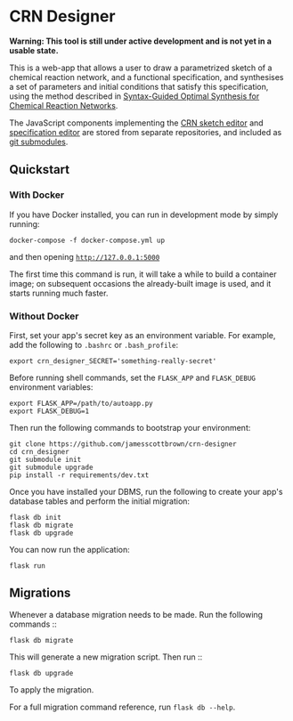 # CRN Designer

**Warning: This tool is still under active development and is not yet in a usable state.**

This is a web-app that allows a user to draw a parametrized sketch of a chemical reaction network, and a functional specification, and synthesises a set of parameters and initial conditions that satisfy this specification, using the method described in [Syntax-Guided Optimal Synthesis for Chemical Reaction Networks](https://link.springer.com/chapter/10.1007/978-3-319-63390-9_20).

The JavaScript components implementing the [CRN sketch editor](https://github.com/jamesscottbrown/crn-sketch-editor) and [specification editor](https://github.com/jamesscottbrown/TimeRails) are stored from separate repositories, and included as [git submodules](https://git-scm.com/book/en/Git-Tools-Submodules).



## Quickstart

### With Docker

If you have Docker installed, you can run in development mode by simply running:

    docker-compose -f docker-compose.yml up

and then opening [``http://127.0.0.1:5000``](http://127.0.0.1:5000)
    
The first time this command is run, it will take a while to build a container image; on subsequent occasions the already-built image is used, and it starts running much faster.

### Without Docker

First, set your app's secret key as an environment variable. For example,
add the following to ``.bashrc`` or ``.bash_profile``:

    export crn_designer_SECRET='something-really-secret'


Before running shell commands, set the ``FLASK_APP`` and ``FLASK_DEBUG``
environment variables:

    export FLASK_APP=/path/to/autoapp.py
    export FLASK_DEBUG=1

Then run the following commands to bootstrap your environment:

    git clone https://github.com/jamesscottbrown/crn-designer
    cd crn_designer
    git submodule init
    git submodule upgrade
    pip install -r requirements/dev.txt

Once you have installed your DBMS, run the following to create your app's
database tables and perform the initial migration:

    flask db init
    flask db migrate
    flask db upgrade
    
 You can now run the application:
    
    flask run


## Migrations

Whenever a database migration needs to be made. Run the following commands ::

    flask db migrate

This will generate a new migration script. Then run ::

    flask db upgrade

To apply the migration.

For a full migration command reference, run ``flask db --help``.
